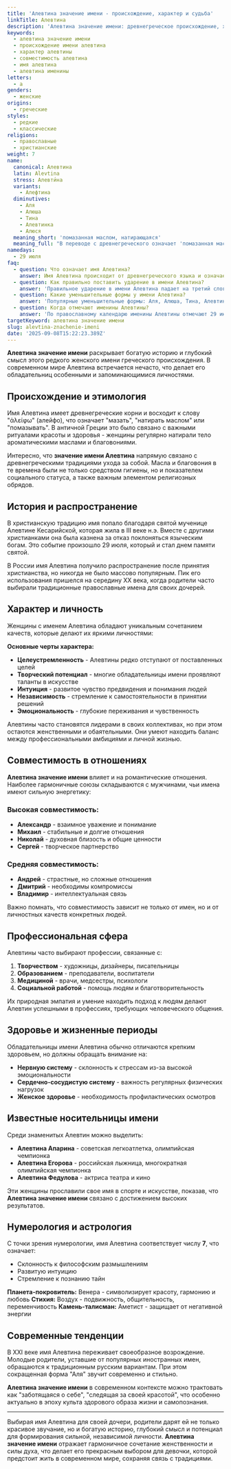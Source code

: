 ```yaml
---
title: 'Алевтина значение имени - происхождение, характер и судьба'
linkTitle: Алевтина
description: 'Алевтина значение имени: древнегреческое происхождение, характеристики личности, совместимость и влияние на судьбу. Полный анализ имени Алевтина.'
keywords:
  - алевтина значение имени
  - происхождение имени алевтина
  - характер алевтины
  - совместимость алевтина
  - имя алевтина
  - алевтина именины
letters:
  - а
genders:
  - женские
origins:
  - греческие
styles:
  - редкие
  - классические
religions:
  - православные
  - христианские
weight: 7
name:
  canonical: Алевтина
  latin: Alevtina
  stress: Алевти́на
  variants:
    - Алефтина
  diminutives:
    - Аля
    - Алюша
    - Тина
    - Алевтинка
    - Алюся
  meaning_short: 'помазанная маслом, натирающаяся'
  meaning_full: "В переводе с древнегреческого означает 'помазанная маслом' или 'натирающаяся благовониями', что связано с ритуальными практиками и заботой о теле"
namedays:
  - 29 июля
faq:
  - question: Что означает имя Алевтина?
    answer: Имя Алевтина происходит от древнегреческого языка и означает 'помазанная маслом' или 'натирающаяся благовониями'. Это связано с древнегреческими традициями ухода за телом и ритуальными практиками.
  - question: Как правильно поставить ударение в имени Алевтина?
    answer: 'Правильное ударение в имени Алевтина падает на третий слог: Алевти́на. Это классическое произношение, которое сохраняется в русском языке.'
  - question: Какие уменьшительные формы у имени Алевтина?
    answer: 'Популярные уменьшительные формы: Аля, Алюша, Тина, Алевтинка, Алюся. Самая распространенная - Аля, которая звучит современно и мелодично.'
  - question: Когда отмечают именины Алевтины?
    answer: 'По православному календарю именины Алевтины отмечают 29 июля в честь мученицы Алевтины Кесарийской, пострадавшей за христианскую веру.'
targetKeyword: алевтина значение имени
slug: alevtina-znachenie-imeni
date: '2025-09-08T15:22:23.389Z'
---
```


**Алевтина значение имени** раскрывает богатую историю и глубокий смысл этого редкого женского имени греческого происхождения. В современном мире Алевтина встречается нечасто, что делает его обладательниц особенными и запоминающимися личностями.

## Происхождение и этимология

Имя Алевтина имеет древнегреческие корни и восходит к слову "ἀλείφω" (алейфо), что означает "мазать", "натирать маслом" или "помазывать". В античной Греции это было связано с важными ритуалами красоты и здоровья - женщины регулярно натирали тело ароматическими маслами и благовониями.

Интересно, что **значение имени Алевтина** напрямую связано с древнегреческими традициями ухода за собой. Масла и благовония в те времена были не только средством гигиены, но и показателем социального статуса, а также важным элементом религиозных обрядов.

## История и распространение

В христианскую традицию имя попало благодаря святой мученице Алевтине Кесарийской, которая жила в III веке н.э. Вместе с другими христианками она была казнена за отказ поклоняться языческим богам. Это событие произошло 29 июля, который и стал днем памяти святой.

В России имя Алевтина получило распространение после принятия христианства, но никогда не было массово популярным. Пик его использования пришелся на середину XX века, когда родители часто выбирали традиционные православные имена для своих дочерей.

## Характер и личность

Женщины с именем Алевтина обладают уникальным сочетанием качеств, которые делают их яркими личностями:

**Основные черты характера:**

- **Целеустремленность** - Алевтины редко отступают от поставленных целей
- **Творческий потенциал** - многие обладательницы имени проявляют таланты в искусстве
- **Интуиция** - развитое чувство предвидения и понимания людей
- **Независимость** - стремление к самостоятельности в принятии решений
- **Эмоциональность** - глубокие переживания и чувственность

Алевтины часто становятся лидерами в своих коллективах, но при этом остаются женственными и обаятельными. Они умеют находить баланс между профессиональными амбициями и личной жизнью.

## Совместимость в отношениях

**Алевтина значение имени** влияет и на романтические отношения. Наиболее гармоничные союзы складываются с мужчинами, чьи имена имеют сильную энергетику:

### Высокая совместимость:

- **Александр** - взаимное уважение и понимание
- **Михаил** - стабильные и долгие отношения
- **Николай** - духовная близость и общие ценности
- **Сергей** - творческое партнерство

### Средняя совместимость:

- **Андрей** - страстные, но сложные отношения
- **Дмитрий** - необходимы компромиссы
- **Владимир** - интеллектуальная связь

Важно помнать, что совместимость зависит не только от имен, но и от личностных качеств конкретных людей.

## Профессиональная сфера

Алевтины часто выбирают профессии, связанные с:

1. **Творчеством** - художницы, дизайнеры, писательницы
2. **Образованием** - преподаватели, воспитатели
3. **Медициной** - врачи, медсестры, психологи
4. **Социальной работой** - помощь людям и благотворительность

Их природная эмпатия и умение находить подход к людям делают Алевтин успешными в профессиях, требующих человеческого общения.

## Здоровье и жизненные периоды

Обладательницы имени Алевтина обычно отличаются крепким здоровьем, но должны обращать внимание на:

- **Нервную систему** - склонность к стрессам из-за высокой эмоциональности
- **Сердечно-сосудистую систему** - важность регулярных физических нагрузок
- **Женское здоровье** - необходимость профилактических осмотров

## Известные носительницы имени

Среди знаменитых Алевтин можно выделить:

- **Алевтина Апарина** - советская легкоатлетка, олимпийская чемпионка
- **Алевтина Егорова** - российская лыжница, многократная олимпийская чемпионка
- **Алевтина Федулова** - актриса театра и кино

Эти женщины прославили свое имя в спорте и искусстве, показав, что **Алевтина значение имени** связано с достижением высоких результатов.

## Нумерология и астрология

С точки зрения нумерологии, имя Алевтина соответствует числу **7**, что означает:

- Склонность к философским размышлениям
- Развитую интуицию
- Стремление к познанию тайн

**Планета-покровитель:** Венера - символизирует красоту, гармонию и любовь
**Стихия:** Воздух - подвижность, общительность, переменчивость
**Камень-талисман:** Аметист - защищает от негативной энергии

## Современные тенденции

В XXI веке имя Алевтина переживает своеобразное возрождение. Молодые родители, уставшие от популярных иностранных имен, обращаются к традиционным русским вариантам. При этом сокращенная форма "Аля" звучит современно и стильно.

**Алевтина значение имени** в современном контексте можно трактовать как "заботящаяся о себе", "следящая за своей красотой", что особенно актуально в эпоху культа здорового образа жизни и самопознания.

---

Выбирая имя Алевтина для своей дочери, родители дарят ей не только красивое звучание, но и богатую историю, глубокий смысл и потенциал для формирования сильной, независимой личности. **Алевтина значение имени** отражает гармоничное сочетание женственности и силы духа, что делает его прекрасным выбором для девочки, которой предстоит жить в современном мире, сохраняя связь с традициями.
